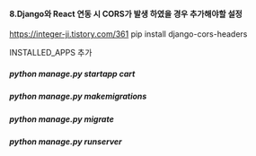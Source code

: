 #### 8.Django와 React 연동 시 CORS가 발생 하였을 경우 추가해야할 설정

https://integer-ji.tistory.com/361
pip install django-cors-headers

INSTALLED_APPS 추가

##### python manage.py startapp cart

##### python manage.py makemigrations

##### python manage.py migrate

##### python manage.py runserver
